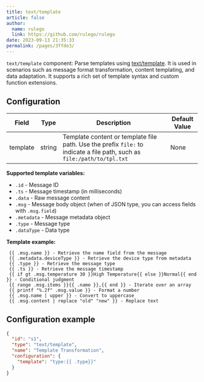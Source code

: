 ```yaml
---
title: text/template
article: false
author: 
  name: rulego
  link: https://github.com/rulego/rulego
date: 2023-09-13 21:35:33
permalink: /pages/3ffde3/
---
```

`text/template` component: Parse templates using [text/template](https://pkg.go.dev/text/template). It is used in scenarios such as message format transformation, content templating, and data adaptation. It supports a rich set of template syntax and custom function extensions.

## Configuration

| Field    | Type   | Description                                                                                                             | Default Value |
|----------|--------|-------------------------------------------------------------------------------------------------------------------------|---------------|
| template | string | Template content or template file path. Use the prefix `file:` to indicate a file path, such as `file:/path/to/tpl.txt` | None          |

**Supported template variables:**
- `.id` - Message ID
- `.ts` - Message timestamp (in milliseconds)
- `.data` - Raw message content
- `.msg` - Message body object (when of JSON type, you can access fields with `.msg.field`)
- `.metadata` - Message metadata object
- `.type` - Message type
- `.dataType` - Data type

**Template example:**
```text
 {{ .msg.name }} - Retrieve the name field from the message
 {{ .metadata.deviceType }} - Retrieve the device type from metadata
 {{ .type }} - Retrieve the message type
 {{ .ts }} - Retrieve the message timestamp
 {{ if gt .msg.temperature 30 }}High Temperature{{ else }}Normal{{ end }} - Conditional judgment
 {{ range .msg.items }}{{ .name }},{{ end }} - Iterate over an array
 {{ printf "%.2f" .msg.value }} - Format a number
 {{ .msg.name | upper }} - Convert to uppercase
 {{ .msg.content | replace "old" "new" }} - Replace text
```
## Configuration example

```json
{
  "id": "s1",
  "type": "text/template",
  "name": "Template Transformation",
  "configuration": {
    "template": "type:{{ .type}}"
  }
}
```
